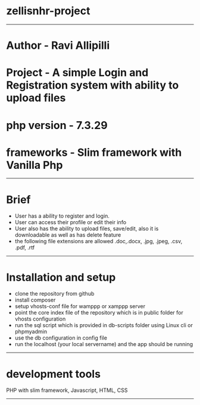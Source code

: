# zellisnhr-project

-----------------------------------------------------------------------------------------

# Author - Ravi Allipilli
# Project - A simple Login and Registration system with ability to upload files  
# php version - 7.3.29
# frameworks - Slim framework with Vanilla Php 

-----------------------------------------------------------------------------------------

# Brief
- User has a ability to register and login.
- User can access their profile or edit their info
- User also has the ability to upload files, save/edit, also it is downloadable as well as has delete feature
- the following file extensions are allowed .doc,.docx, .jpg, .jpeg, .csv, .pdf, .rtf

-----------------------------------------------------------------------------------------

# Installation and setup
- clone the repository from github
- install composer 
- setup vhosts-conf file for wamppp or xamppp server
- point the core index file of the repository which is in public folder for vhosts configuration
- run the sql script which is provided in db-scripts folder using Linux cli or phpmyadmin
- use the db configuration in config file
- run the localhost (your local servername) and the app should be running 

-----------------------------------------------------------------------------------------

# development tools
PHP with slim framework, Javascript, HTML, CSS

-----------------------------------------------------------------------------------------